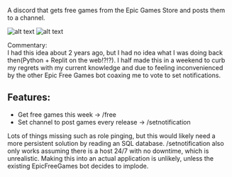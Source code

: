 A discord that gets free games from the Epic Games Store and posts them to a channel.

![alt text](https://i.imgur.com/TvhueSd.png)
![alt text](https://i.imgur.com/pOF15qZ.png)

Commentary:\
I had this idea about 2 years ago, but I had no idea what I was doing back then(Python + Replit on the web!?!?). I half made this in a weekend to curb my regrets with my current knowledge and due to feeling inconvenienced by the other Epic Free Games bot coaxing me to vote to set notifications.

## Features:

- Get free games this week -> /free
- Set channel to post games every release -> /setnotification

Lots of things missing such as role pinging, but this would likely need a more persistent solution by reading an SQL database. /setnotification also only works assuming there is a host 24/7 with no downtime, which is unrealistic. Making this into an actual application is unlikely, unless the existing EpicFreeGames bot decides to implode.
